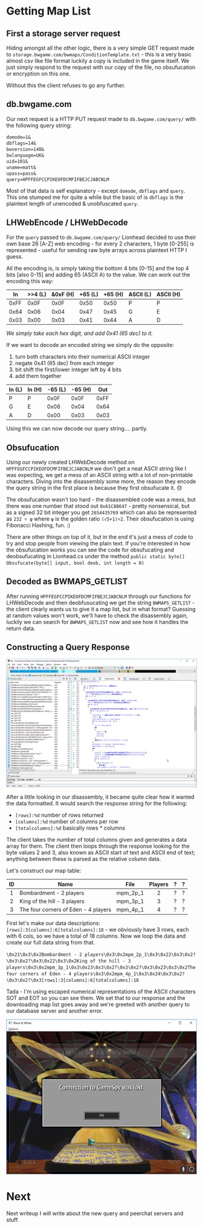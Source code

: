 # Getting Map List

## First a storage server request

Hiding amongst all the other logic, there is a very simple GET request made to `storage.bwgame.com/bwmaps/ConditionTemplate.txt` - this is a very basic almost csv like
file format luckily a copy is included in the game itself. We just simply respond to the request with our copy of the file, no obsufucation or encryption on this one.

Without this the client refuses to go any further.

## db.bwgame.com

Our next request is a HTTP PUT request made to `db.bwgame.com/query/` with the following query string:

```
domode=1&
dbflags=14&
bwversion=140&
bwlanguage=UK&
uid=101&
uname=matt&
upass=pass&
query=HPFFEGFCCPIKEOFDCMFIFBEJCJABCNLM
```

Most of that data is self explanatory - except `domode`, `dbflags` and `query`. This one stumped me for quite a while but the basic of is `dbflags` is the plaintext length of
unencoded & unobfuscated `query`.

## LHWebEncode / LHWebDecode

For the `query` passed to `db.bwgame.com/query/` Lionhead decided to use their own base 26 [A-Z] web encoding - for every 2 characters, 1 byte [0-255] is represented - useful
for sending raw byte arrays across plaintext HTTP I guess.

All the encoding is, is simply taking the bottom 4 bits [0-15] and the top 4 bits [also 0-15] and adding 65 (ASCII A) to the value. We can work out the encoding this way:

| In   | >>4 (L) | &0xF (H) | +65 (L) | +65 (H) | ASCII (L) | ASCII (H) |
| ---- | ------- | -------- | ------- | ------- | --------- | --------- |
| 0xFF | 0x0F    | 0x0F     | 0x50    | 0x50    | P         | P         |
| 0x64 | 0x06    | 0x04     | 0x47    | 0x45    | G         | E         |
| 0x03 | 0x00    | 0x03     | 0x41    | 0x44    | A         | D         |

*We simply take each hex digit, and add 0x41 (65 dec) to it.*

If we want to decode an encoded string we simply do the opposite:
1. turn both characters into their numerical ASCII integer
2. negate 0x41 (65 dec) from each integer
3. bit shift the first/lower integer left by 4 bits
4. add them together

| In (L) | In (H) | -65 (L) | -65 (H) | Out  |
| ------ | ------ | ------- | ------- | ---- |
| P      | P      | 0x0F    | 0x0F    | 0xFF |
| G      | E      | 0x06    | 0x04    | 0x64 |
| A      | D      | 0x00    | 0x03    | 0x03 |

Using this we can now decode our query string.... partly.

## Obsufucation

Using our newly created LHWebDecode method on `HPFFEGFCCPIKEOFDCMFIFBEJCJABCNLM` we don't get a neat ASCII string like I was expecting, we get a mess of an ASCII string with a
lot of non-printable characters. Diving into the disassembly some more, the reason they encode the query string in the first place is because they first obsufucate it. :disappointed:

The obsufucation wasn't too hard - the disassembled code was a mess, but there was one number that stood out `0x61C88647` - pretty nonsensical, but as a signed 32 bit integer you get
`2654435769` which can also be represented as `232 ÷ φ` where `φ` is the golden ratio `(√5+1)÷2`.
Their obsufucation is using Fibonacci Hashing, fun. :)

There are other things on top of it, but in the end it's just a mess of code to try and stop people from viewing the plain text. If you're interested in how the obsufucation works
you can see the code for obsufucating and deobsufucating in Lionhead.cs under the method `public static byte[] Obsufucate(byte[] input, bool deob, int length = 0)`

## Decoded as BWMAPS_GETLIST

After running `HPFFEGFCCPIKEOFDCMFIFBEJCJABCNLM` through our functions for LHWebDecode and then deobfusucating we get the string `BWMAPS_GETLIST` - the client clearly wants us to give
it a map list, but in what format? Guessing at random values won't work, we'll have to check the disassembly again, luckily we can search for `BWMAPS_GETLIST` now and see how it handles
the return data.

## Constructing a Query Response

![Image of disassembly](/Writeups/2/query_parsing.png)

After a little looking in our disassembly, it became quite clear how it wanted the data formatted. It would search the response string for the following:
* `[rows]:%d` number of rows returned
* `[columns]:%d` number of columns per row
* `[totalcolumns]:%d` basically rows * columns

The client takes the number of total columns given and generates a data array for them. The client then loops through the response looking for the byte values 2 and 3, also known as
ASCII start of text and ASCII end of text; anything between these is parsed as the relative column data.

Let's construct our map table:

| ID | Name                                 | File     | Players | ? | ? |
|:--:| ------------------------------------ | -------- |:-------:|:-:|:-:|
| 1  | Bombardment - 2 players              | mpm_2p_1 | 2       | ? | ? |
| 2  | King of the hill - 3 players         | mpm_3p_1 | 3       | ? | ? |
| 3  | The four corners of Eden - 4 players | mpm_4p_1 | 4       | ? | ? |

First let's make our data descriptions: `[rows]:3[columns]:6[totalcolumns]:18` - we obviously have 3 rows, each with 6 cols, so we have a total of 18 columns.
Now we loop the data and create our full data string from that.

`\0x21\0x3\0x2Bombardment - 2 players\0x3\0x2mpm_2p_1\0x3\0x22\0x3\0x2?\0x3\0x2?\0x3\0x22\0x3\0x2King of the hill - 3 players\0x3\0x2mpm_3p_1\0x3\0x23\0x3\0x2?\0x3\0x2?\0x3\0x23\0x3\0x2The four corners of Eden - 4 players\0x3\0x2mpm_4p_1\0x3\0x24\0x3\0x2?\0x3\0x2?\0x3[rows]:3[columns]:6[totalcolumns]:18`

Tada - I'm using escaped numerical representations of the ASCII characters SOT and EOT so you can see them. We set that to our response and the downloading map list goes away and we're greeted with another query to our database server and another error.

![Image of error](/Writeups/2/gamespy_lost.png)

# Next

Next writeup I will write about the new query and peerchat servers and stuff.